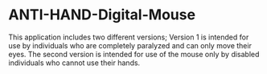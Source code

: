 # ANTI-HAND-Digital-Mouse
 This application includes two different versions; Version 1 is intended for use by individuals who are completely paralyzed and can only move their eyes. The second version is intended for use of the mouse only by disabled individuals who cannot use their hands.  
